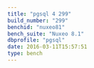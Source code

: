 ```yaml
---
title: "pgsql 4 299"
build_number: "299"
benchid: "nuxeo81"
bench_suite: "Nuxeo 8.1"
dbprofile: "pgsql"
date: 2016-03-11T15:57:51
type: bench
---
```

